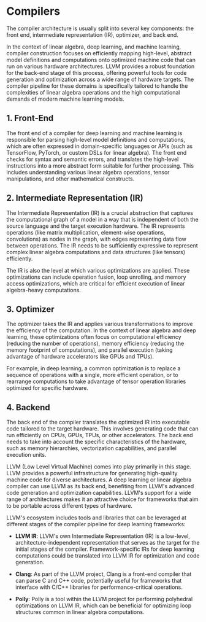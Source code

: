 # Compilers
The compiler architecture is usually split into several key components: the front end, intermediate representation (IR), optimizer, and back end.

In the context of linear algebra, deep learning, and machine learning, compiler construction focuses on efficiently mapping high-level, abstract model definitions and computations onto optimized machine code that can run on various hardware architectures. LLVM provides a robust foundation for the back-end stage of this process, offering powerful tools for code generation and optimization across a wide range of hardware targets. The compiler pipeline for these domains is specifically tailored to handle the complexities of linear algebra operations and the high computational demands of modern machine learning models.

## 1. Front-End
The front end of a compiler for deep learning and machine learning is responsible for parsing high-level model definitions and computations, which are often expressed in domain-specific languages or APIs (such as TensorFlow, PyTorch, or custom DSLs for linear algebra). The front end checks for syntax and semantic errors, and translates the high-level instructions into a more abstract form suitable for further processing. This includes understanding various linear algebra operations, tensor manipulations, and other mathematical constructs.

## 2. Intermediate Representation (IR)
The Intermediate Representation (IR) is a crucial abstraction that captures the computational graph of a model in a way that is independent of both the source language and the target execution hardware. The IR represents operations (like matrix multiplication, element-wise operations, convolutions) as nodes in the graph, with edges representing data flow between operations. The IR needs to be sufficiently expressive to represent complex linear algebra computations and data structures (like tensors) efficiently.

The IR is also the level at which various optimizations are applied. These optimizations can include operation fusion, loop unrolling, and memory access optimizations, which are critical for efficient execution of linear algebra-heavy computations.

## 3. Optimizer
The optimizer takes the IR and applies various transformations to improve the efficiency of the computation. In the context of linear algebra and deep learning, these optimizations often focus on computational efficiency (reducing the number of operations), memory efficiency (reducing the memory footprint of computations), and parallel execution (taking advantage of hardware accelerators like GPUs and TPUs).

For example, in deep learning, a common optimization is to replace a sequence of operations with a single, more efficient operation, or to rearrange computations to take advantage of tensor operation libraries optimized for specific hardware.

## 4. Backend
The back end of the compiler translates the optimized IR into executable code tailored to the target hardware. This involves generating code that can run efficiently on CPUs, GPUs, TPUs, or other accelerators. The back end needs to take into account the specific characteristics of the hardware, such as memory hierarchies, vectorization capabilities, and parallel execution units.

LLVM (Low Level Virtual Machine) comes into play primarily in this stage. LLVM provides a powerful infrastructure for generating high-quality machine code for diverse architectures. A deep learning or linear algebra compiler can use LLVM as its back end, benefiting from LLVM's advanced code generation and optimization capabilities. LLVM's support for a wide range of architectures makes it an attractive choice for frameworks that aim to be portable across different types of hardware.

LLVM's ecosystem includes tools and libraries that can be leveraged at different stages of the compiler pipeline for deep learning frameworks:

- **LLVM IR**: LLVM's own Intermediate Representation (IR) is a low-level, architecture-independent representation that serves as the target for the initial stages of the compiler. Framework-specific IRs for deep learning computations could be translated into LLVM IR for optimization and code generation.

- **Clang**: As part of the LLVM project, Clang is a front-end compiler that can parse C and C++ code, potentially useful for frameworks that interface with C/C++ libraries for performance-critical operations.

- **Polly**: Polly is a tool within the LLVM project for performing polyhedral optimizations on LLVM IR, which can be beneficial for optimizing loop structures common in linear algebra computations.
